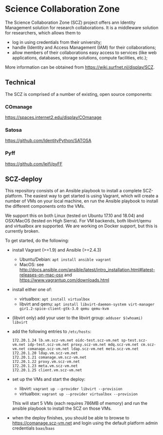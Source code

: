 # Science Collaboration Zone

The Science Collaboration Zone (SCZ) project offers ann Identity Management solution
for research collaborations.  It is a middleware solution for
researchers, which allows them to 

- log in using credentials from their university;
- handle (Identity and Access Management (IAM) for their collaborations;
- allow members of their collaborations easy access to services (like web
  applications, databases, storage solutions, compute facilities, etc.);

More information can be obtained from <https://wiki.surfnet.nl/display/SCZ>.

## Technical

The SCZ is comprised of a number of existing, open source components:

### COmanage
<https://spaces.internet2.edu/display/COmanage>

### Satosa
<https://github.com/IdentityPython/SATOSA>

### Pyff
<https://github.com/leifj/pyFF>


## SCZ-deploy
This repository consists of an Ansible playbook to install a complete
SCZ-platform.  The easiest way to get started is using Vagrant, which will
create a number of VMs on your local machine, en run the Ansible playbook to
install the different components onto the VMs.

We support this on both Linux (tested on Ubuntu 17.10 and 18.04) and OSX/MacOS
(tested on High Sierra).  For VM backends, both libvirt/qemu and virtualbox
are supported.  We are working on Docker support, but this is currently
broken.



To get started, do the following:

- install Vagrant (>=1.9) and Ansible (>=2.4.3)
    - Ubuntu/Debian: `apt install ansible vagrant`
    - MacOS: see
      <http://docs.ansible.com/ansible/latest/intro_installation.html#latest-releases-on-mac-osx>
      and <https://www.vagrantup.com/downloads.html>
- install either one of:
    - virtualbox: `apt install virtualbox`
    - libvirt and qemu: `apt install libvirt-daemon-system virt-manager
     gir1.2-spice-client-gtk-3.0 qemu qemu-kvm`
- (libvirt only) add your user to the libvirt group: `adduser $(whoami) libvirt`
- add the following entries to `/etc/hosts`:
    ```
    172.20.1.24 lb.vm.scz-vm.net oidc-test.scz-vm.net sp-test.scz-vm.net idp-test.scz-vm.net proxy.scz-vm.net mdq.scz-vm.net cm.scz-vm.net comanage.scz-vm.net ldap.scz-vm.net meta.scz-vm.net
    172.20.1.20 ldap.vm.scz-vm.net
    172.20.1.21 comanage.vm.scz-vm.net
    172.20.1.22 proxy.vm.scz-vm.net
    172.20.1.23 meta.vm.scz-vm.net
    172.20.1.25 client.vm.scz-vm.net
    ```
- set up the VMs and start the deploy:
    - libvirt: `vagrant up --provider libvirt --provision` 
    - virtualbox: `vagrant up --provider virtualbox --provision`

    This will start 5 VMs (each requires 786MB of memory) and run the ansible
    playbook to install the SCZ on those VMs.
- when the deploy finishes, you should be able to browse to
  <https://comanage.scz-vm.net> and login using the default platform admin
  credentials `baas`/`baas`
